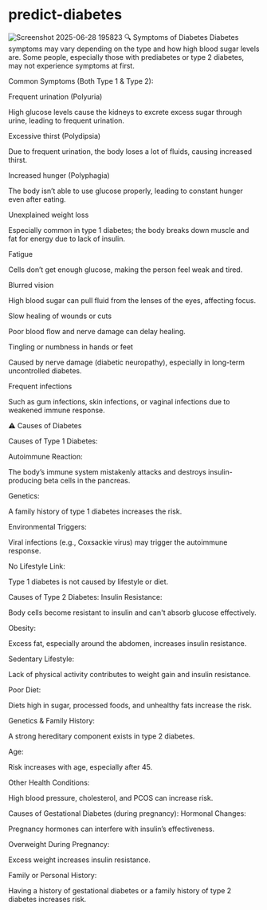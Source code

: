 # predict-diabetes
![Screenshot 2025-06-28 195823](https://github.com/user-attachments/assets/44d66003-04c2-43cd-a8ba-7443ff9f8ff2)
🔍 Symptoms of Diabetes
Diabetes symptoms may vary depending on the type and how high blood sugar levels are. Some people, especially those with prediabetes or type 2 diabetes, may not experience symptoms at first.

Common Symptoms (Both Type 1 & Type 2):

Frequent urination (Polyuria)

High glucose levels cause the kidneys to excrete excess sugar through urine, leading to frequent urination.

Excessive thirst (Polydipsia)

Due to frequent urination, the body loses a lot of fluids, causing increased thirst.

Increased hunger (Polyphagia)

The body isn’t able to use glucose properly, leading to constant hunger even after eating.

Unexplained weight loss

Especially common in type 1 diabetes; the body breaks down muscle and fat for energy due to lack of insulin.

Fatigue

Cells don’t get enough glucose, making the person feel weak and tired.

Blurred vision

High blood sugar can pull fluid from the lenses of the eyes, affecting focus.

Slow healing of wounds or cuts

Poor blood flow and nerve damage can delay healing.

Tingling or numbness in hands or feet

Caused by nerve damage (diabetic neuropathy), especially in long-term uncontrolled diabetes.

Frequent infections

Such as gum infections, skin infections, or vaginal infections due to weakened immune response.

⚠️ Causes of Diabetes

Causes of Type 1 Diabetes:

Autoimmune Reaction:

The body’s immune system mistakenly attacks and destroys insulin-producing beta cells in the pancreas.

Genetics:

A family history of type 1 diabetes increases the risk.

Environmental Triggers:

Viral infections (e.g., Coxsackie virus) may trigger the autoimmune response.

No Lifestyle Link:

Type 1 diabetes is not caused by lifestyle or diet.

Causes of Type 2 Diabetes:
Insulin Resistance:

Body cells become resistant to insulin and can't absorb glucose effectively.

Obesity:

Excess fat, especially around the abdomen, increases insulin resistance.

Sedentary Lifestyle:

Lack of physical activity contributes to weight gain and insulin resistance.

Poor Diet:

Diets high in sugar, processed foods, and unhealthy fats increase the risk.

Genetics & Family History:

A strong hereditary component exists in type 2 diabetes.

Age:

Risk increases with age, especially after 45.

Other Health Conditions:

High blood pressure, cholesterol, and PCOS can increase risk.

Causes of Gestational Diabetes (during pregnancy):
Hormonal Changes:

Pregnancy hormones can interfere with insulin’s effectiveness.

Overweight During Pregnancy:

Excess weight increases insulin resistance.

Family or Personal History:

Having a history of gestational diabetes or a family history of type 2 diabetes increases risk.

